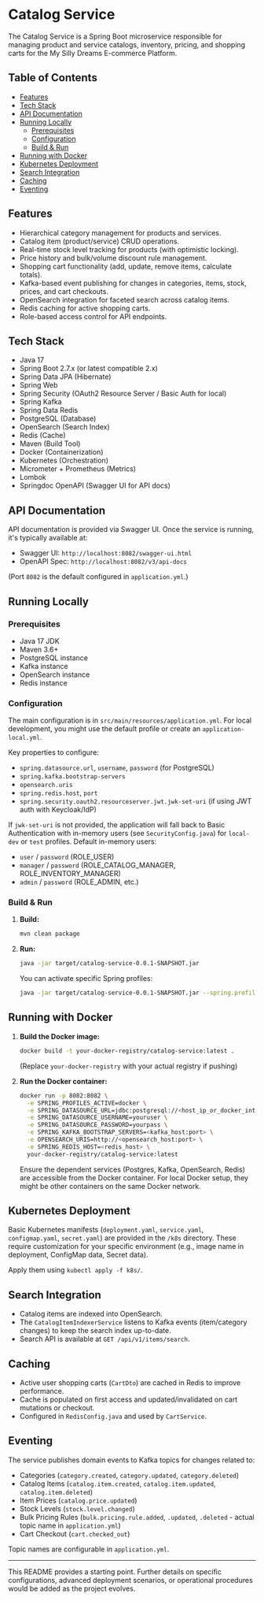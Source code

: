 # Catalog Service

The Catalog Service is a Spring Boot microservice responsible for managing product and service catalogs, inventory, pricing, and shopping carts for the My Silly Dreams E-commerce Platform.

## Table of Contents

- [Features](#features)
- [Tech Stack](#tech-stack)
- [API Documentation](#api-documentation)
- [Running Locally](#running-locally)
  - [Prerequisites](#prerequisites)
  - [Configuration](#configuration)
  - [Build & Run](#build--run)
- [Running with Docker](#running-with-docker)
- [Kubernetes Deployment](#kubernetes-deployment)
- [Search Integration](#search-integration)
- [Caching](#caching)
- [Eventing](#eventing)

## Features

- Hierarchical category management for products and services.
- Catalog item (product/service) CRUD operations.
- Real-time stock level tracking for products (with optimistic locking).
- Price history and bulk/volume discount rule management.
- Shopping cart functionality (add, update, remove items, calculate totals).
- Kafka-based event publishing for changes in categories, items, stock, prices, and cart checkouts.
- OpenSearch integration for faceted search across catalog items.
- Redis caching for active shopping carts.
- Role-based access control for API endpoints.

## Tech Stack

- Java 17
- Spring Boot 2.7.x (or latest compatible 2.x)
- Spring Data JPA (Hibernate)
- Spring Web
- Spring Security (OAuth2 Resource Server / Basic Auth for local)
- Spring Kafka
- Spring Data Redis
- PostgreSQL (Database)
- OpenSearch (Search Index)
- Redis (Cache)
- Maven (Build Tool)
- Docker (Containerization)
- Kubernetes (Orchestration)
- Micrometer + Prometheus (Metrics)
- Lombok
- Springdoc OpenAPI (Swagger UI for API docs)

## API Documentation

API documentation is provided via Swagger UI. Once the service is running, it's typically available at:

- Swagger UI: `http://localhost:8082/swagger-ui.html`
- OpenAPI Spec: `http://localhost:8082/v3/api-docs`

(Port `8082` is the default configured in `application.yml`.)

## Running Locally

### Prerequisites

- Java 17 JDK
- Maven 3.6+
- PostgreSQL instance
- Kafka instance
- OpenSearch instance
- Redis instance

### Configuration

The main configuration is in `src/main/resources/application.yml`. For local development, you might use the default profile or create an `application-local.yml`.

Key properties to configure:
- `spring.datasource.url`, `username`, `password` (for PostgreSQL)
- `spring.kafka.bootstrap-servers`
- `opensearch.uris`
- `spring.redis.host`, `port`
- `spring.security.oauth2.resourceserver.jwt.jwk-set-uri` (if using JWT auth with Keycloak/IdP)

If `jwk-set-uri` is not provided, the application will fall back to Basic Authentication with in-memory users (see `SecurityConfig.java`) for `local-dev` or `test` profiles. Default in-memory users:
- `user` / `password` (ROLE_USER)
- `manager` / `password` (ROLE_CATALOG_MANAGER, ROLE_INVENTORY_MANAGER)
- `admin` / `password` (ROLE_ADMIN, etc.)

### Build & Run

1.  **Build:**
    ```bash
    mvn clean package
    ```
2.  **Run:**
    ```bash
    java -jar target/catalog-service-0.0.1-SNAPSHOT.jar
    ```
    You can activate specific Spring profiles:
    ```bash
    java -jar target/catalog-service-0.0.1-SNAPSHOT.jar --spring.profiles.active=local-dev
    ```

## Running with Docker

1.  **Build the Docker image:**
    ```bash
    docker build -t your-docker-registry/catalog-service:latest .
    ```
    (Replace `your-docker-registry` with your actual registry if pushing)

2.  **Run the Docker container:**
    ```bash
    docker run -p 8082:8082 \
      -e SPRING_PROFILES_ACTIVE=docker \
      -e SPRING_DATASOURCE_URL=jdbc:postgresql://<host_ip_or_docker_internal_host>:5432/catalog_db \
      -e SPRING_DATASOURCE_USERNAME=youruser \
      -e SPRING_DATASOURCE_PASSWORD=yourpass \
      -e SPRING_KAFKA_BOOTSTRAP_SERVERS=<kafka_host:port> \
      -e OPENSEARCH_URIS=http://<opensearch_host:port> \
      -e SPRING_REDIS_HOST=<redis_host> \
      your-docker-registry/catalog-service:latest
    ```
    Ensure the dependent services (Postgres, Kafka, OpenSearch, Redis) are accessible from the Docker container. For local Docker setup, they might be other containers on the same Docker network.

## Kubernetes Deployment

Basic Kubernetes manifests (`deployment.yaml`, `service.yaml`, `configmap.yaml`, `secret.yaml`) are provided in the `/k8s` directory.
These require customization for your specific environment (e.g., image name in deployment, ConfigMap data, Secret data).

Apply them using `kubectl apply -f k8s/`.

## Search Integration

- Catalog items are indexed into OpenSearch.
- The `CatalogItemIndexerService` listens to Kafka events (item/category changes) to keep the search index up-to-date.
- Search API is available at `GET /api/v1/items/search`.

## Caching

- Active user shopping carts (`CartDto`) are cached in Redis to improve performance.
- Cache is populated on first access and updated/invalidated on cart mutations or checkout.
- Configured in `RedisConfig.java` and used by `CartService`.

## Eventing

The service publishes domain events to Kafka topics for changes related to:
- Categories (`category.created`, `category.updated`, `category.deleted`)
- Catalog Items (`catalog.item.created`, `catalog.item.updated`, `catalog.item.deleted`)
- Item Prices (`catalog.price.updated`)
- Stock Levels (`stock.level.changed`)
- Bulk Pricing Rules (`bulk.pricing.rule.added`, `.updated`, `.deleted` - actual topic name in `application.yml`)
- Cart Checkout (`cart.checked_out`)

Topic names are configurable in `application.yml`.

---

This README provides a starting point. Further details on specific configurations, advanced deployment scenarios, or operational procedures would be added as the project evolves.
